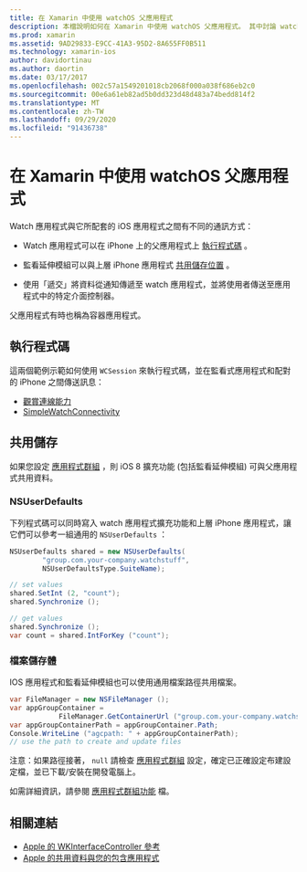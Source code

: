 ```yaml
---
title: 在 Xamarin 中使用 watchOS 父應用程式
description: 本檔說明如何在 Xamarin 中使用 watchOS 父應用程式。 其中討論 watchOS 應用程式延伸模組、iOS 應用程式、共用儲存體等等。
ms.prod: xamarin
ms.assetid: 9AD29833-E9CC-41A3-95D2-8A655FF0B511
ms.technology: xamarin-ios
author: davidortinau
ms.author: daortin
ms.date: 03/17/2017
ms.openlocfilehash: 002c57a1549201018cb2068f000a038f686eb2c0
ms.sourcegitcommit: 00e6a61eb82ad5b0dd323d48d483a74bedd814f2
ms.translationtype: MT
ms.contentlocale: zh-TW
ms.lasthandoff: 09/29/2020
ms.locfileid: "91436738"
---
```

# <a name="working-with-the-watchos-parent-application-in-xamarin"></a>在 Xamarin 中使用 watchOS 父應用程式

Watch 應用程式與它所配套的 iOS 應用程式之間有不同的通訊方式：

- Watch 應用程式可以在 iPhone 上的父應用程式上 [執行程式碼](#run-code) 。

- 監看延伸模組可以與上層 iPhone 應用程式 [共用儲存位置](#shared-storage) 。

- 使用「遞交」將資料從通知傳遞至 watch 應用程式，並將使用者傳送至應用程式中的特定介面控制器。

父應用程式有時也稱為容器應用程式。

## <a name="run-code"></a>執行程式碼

這兩個範例示範如何使用 `WCSession` 來執行程式碼，並在監看式應用程式和配對的 iPhone 之間傳送訊息：

- [觀賞連線能力](/samples/xamarin/ios-samples/watchos-watchconnectivity/)
- [SimpleWatchConnectivity](/samples/xamarin/ios-samples/watchos-simplewatchconnectivity/) 

## <a name="shared-storage"></a>共用儲存

如果您設定 [應用程式群組](~/ios/watchos/app-fundamentals/app-groups.md) ，則 iOS 8 擴充功能 (包括監看延伸模組) 可與父應用程式共用資料。

### <a name="nsuserdefaults"></a>NSUserDefaults

下列程式碼可以同時寫入 watch 應用程式擴充功能和上層 iPhone 應用程式，讓它們可以參考一組通用的 `NSUserDefaults` ：

```csharp
NSUserDefaults shared = new NSUserDefaults(
        "group.com.your-company.watchstuff",
        NSUserDefaultsType.SuiteName);

// set values
shared.SetInt (2, "count");
shared.Synchronize ();

// get values
shared.Synchronize ();
var count = shared.IntForKey ("count");
```

<a name="files"></a>

### <a name="files"></a>檔案儲存體

IOS 應用程式和監看延伸模組也可以使用通用檔案路徑共用檔案。

```csharp
var FileManager = new NSFileManager ();
var appGroupContainer =
            FileManager.GetContainerUrl ("group.com.your-company.watchstuff");
var appGroupContainerPath = appGroupContainer.Path;
Console.WriteLine ("agcpath: " + appGroupContainerPath);
// use the path to create and update files
```

注意：如果路徑接著， `null` 請檢查 [應用程式群組](~/ios/watchos/app-fundamentals/app-groups.md) 設定，確定已正確設定布建設定檔，並已下載/安裝在開發電腦上。

如需詳細資訊，請參閱 [應用程式群組功能](~/ios/deploy-test/provisioning/capabilities/app-groups-capabilities.md) 檔。

## <a name="related-links"></a>相關連結

- [Apple 的 WKInterfaceController 參考](https://developer.apple.com/library/prerelease/ios/documentation/WatchKit/Reference/WKInterfaceController_class/index.html#//apple_ref/occ/clm/WKInterfaceController/openParentApplication:reply:)
- [Apple 的共用資料與您的包含應用程式](https://developer.apple.com/library/ios/documentation/General/Conceptual/ExtensibilityPG/ExtensionScenarios.html)